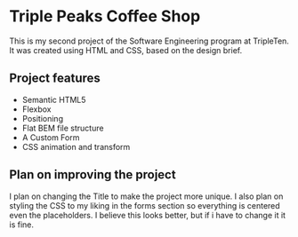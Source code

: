 # Triple Peaks Coffee Shop

This is my second project of the Software Engineering program at TripleTen. It was created using HTML and CSS, based on the design brief.

## Project features

- Semantic HTML5
- Flexbox
- Positioning
- Flat BEM file structure
- A Custom Form
- CSS animation and transform

## Plan on improving the project

I plan on changing the Title to make the project more unique.
I also plan on styling the CSS to my liking in the forms section so everything is centered even the placeholders. 
I believe this looks better, but if i have to change it it is fine. 
